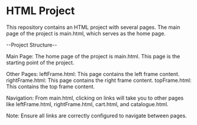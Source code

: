 # HTML Project
This repository contains an HTML project with several pages. The main page of the project is main.html, which serves as the home page.

--Project Structure--

Main Page:
  The home page of the project is main.html.
  This page is the starting point of the project.
  
Other Pages:
  leftFrame.html: This page contains the left frame content.
  rightFrame.html: This page contains the right frame content.
  topFrame.html: This contains the top frame content. 

Navigation:
  From main.html, clicking on links will take you to other pages like leftFrame.html, rightFrame.html, cart.html, and catalogue.html.
  
Note:
  Ensure all links are correctly configured to navigate between pages.
